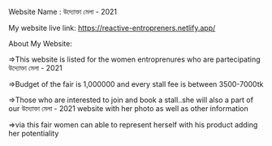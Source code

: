 Website Name : উদ্যোক্তা মেলা - 2021




My website live link: https://reactive-entropreners.netlify.app/



About My Website:

=>This website is listed for the women entroprenures who are partecipating উদ্যোক্তা মেলা - 2021

=>Budget of the fair is 1,000000 and every stall fee is between 3500-7000tk

=>Those who are interested to join and book a stall..she will also a part of our উদ্যোক্তা মেলা - 2021 website with her photo as well as other information

=>via this fair women can able to represent herself with his product adding her potentiality 
